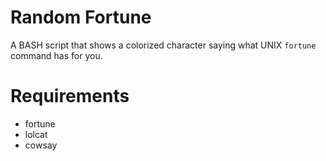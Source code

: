 # Random Fortune
A BASH script that shows a colorized character saying what UNIX `fortune` command has for you.

# Requirements
- fortune
- lolcat
- cowsay
